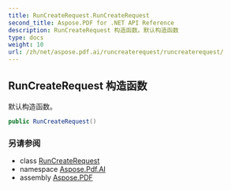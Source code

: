 ```yaml
---
title: RunCreateRequest.RunCreateRequest
second_title: Aspose.PDF for .NET API Reference
description: RunCreateRequest 构造函数。默认构造函数
type: docs
weight: 10
url: /zh/net/aspose.pdf.ai/runcreaterequest/runcreaterequest/
---
```

## RunCreateRequest 构造函数

默认构造函数。

```csharp
public RunCreateRequest()
```

### 另请参阅

* class [RunCreateRequest](../)
* namespace [Aspose.Pdf.AI](../../../aspose.pdf.ai/)
* assembly [Aspose.PDF](../../../)